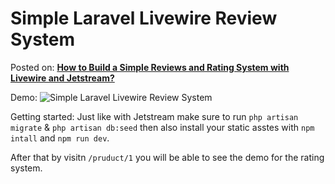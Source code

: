 # Simple Laravel Livewire Review System

Posted on:
**[How to Build a Simple Reviews and Rating System with Livewire and Jetstream?](https://devdojo.com/bobbyiliev/how-to-build-a-simple-reviews-and-rating-system-with-livewire-and-jetstream)**

Demo:
![Simple Laravel Livewire Review System](https://imgur.com/ZdVRhgS.gif)

Getting started:
Just like with Jetstream make sure to run `php artisan migrate` & `php artisan db:seed` then also install your static asstes with `npm intall` and `npm run dev`.

After that by visitn `/pruduct/1` you will be able to see the demo for the rating system.

